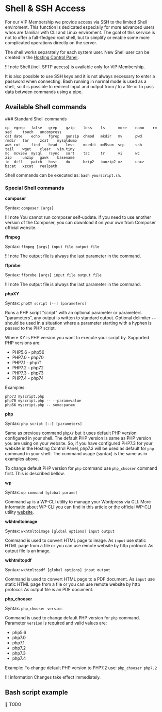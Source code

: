 # Shell & SSH Access

For our VIP Membership we provide access via SSH to the limited Shell enviroment. This function is dedicated especially for more advanced users whos are familiar with CLI and Linux enviroment. The goal of this service is not to offer a full-fledged root shell, but to simplify or enable some more complicated operations directly on the server.

The shell works separately for each system user. New Shell user can be created in the [Hosting Control Panel](https://my.nuclear.hosting).

!!! note
	Shell (incl. SFTP access) is available only for VIP Membership.

It is also possible to use SSH keys and it is not always necessary to enter a password when connecting. Bash running in normal mode is used as a shell, so it is possible to redirect input and output from / to a file or to pass data between commands using a pipe.

## Available Shell commands

### Standard Shell commands

```
cp	egrep	false	grep	gzip	less	ls		more	nano	rm		sed		touch	uncompress
cat	date	echo	fgrep	gunzip	chmod	mkdir	mv		pwd		rmdir	tar		zcat	mysqldump
awk	cut		find	head	less	mcedit	md5sum	scp		ssh		tail	wget	clear	vim.tiny
mc	mcview	mysql	rsync	sort	tac		tr		vi		wc		zip		unzip	gawk	basename
id	diff	patch	host	du		bzip2	bunzip2	xz		unxz	bzcat	xzcat	realpath
```

Shell commands can be executed as: ```bash yourscript.sh```.

### Special Shell commands

**composer**

Syntax: ```composer [args]```

!!! note
	You cannot run composer self-update. If you need to use another version of the Composer, you can download it on your own from Composer official website.

**ffmpeg**

Syntax: ```ffmpeg [args] input file output file```

!!! note
	The output file is always the last parameter in the command.

**ffprobe**

Syntax: ```ffprobe [args] input file output file```

!!! note
	The output file is always the last parameter in the command.

**phpXY**

Syntax: ```phpXY script [--] [parameters]```

Runs a PHP script "script" with an optional parameter or parameters "parameters", any output is written to standard output. Optional delimiter ```--``` should be used in a situation where a parameter starting with a hyphen is passed to the PHP script.

Where XY is PHP version you want to execute your script by. Supported PHP versions are:

  - PHP5.6 - php56
  - PHP7.0 - php70
  - PHP7.1 - php71
  - PHP7.2 - php72
  - PHP7.3 - php73
  - PHP7.4 - php74

Examples:

```
php73 myscript.php
php70 myscript.php -- --param=value
php56 myscript.php -- some:param
```

**php**

Syntax: ```php script [--] [parameters]```

Same as previous command ```phpXY``` but it uses default PHP version configured in your shell. The default PHP version is same as PHP version you are using on your website. So, if you have configured PHP7.3 for your website in the Hosting Control Panel, php7.3 will be used as default for ```php``` command in your shell. The command usage (syntax) is the same as in examples above.

To change default PHP version for ```php``` command use ```php_chooser``` command first. This is described bellow.

**wp**

Syntax: ```wp command [global params]```

Command ```wp``` is a WP-CLI utility to manage your Wordpress via CLI. More informatio about WP-CLI you can find in [this article](/wordpress/#wp-cli-how-to-use-wp-cli-to-manage-wordpress-from-cli) or the official WP-CLI utility [website](https://wp-cli.org).

**wkhtmltoimage**

Syntax: ```wkhtmltoimage [global options] input output```

Command is used to convert HTML page to image. As ```input``` use static HTML page from a file or you can use remote website by http protocol. As output file is an image.

**wkhtmltopdf**

Syntax: ```wkhtmltopdf [global options] input output```

Command is used to convert HTML page to a PDF document. As ```input``` use static HTML page from a file or you can use remote website by http protocol. As output file is an PDF document.

**php_chooser**

Syntax: ```php_chooser version```

Command is used to change default PHP version for ```php``` command. Parameter ```version``` is required and valid values are:

  - php5.6
  - php7.0
  - php7.1
  - php7.2
  - php7.3
  - php7.4

Example: To change default PHP version to PHP7.2 use: ```php_chooser php7.2```

!!! information
	Changes take effect immediately.

## Bash script example

🚧 TODO